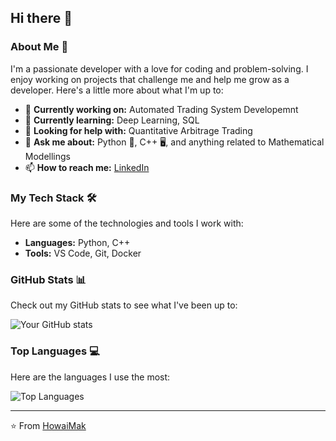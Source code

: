 ## Hi there 👋

<!--
**HowaiMak/HowaiMak** is a ✨ _special_ ✨ repository because its `README.md` (this file) appears on your GitHub profile.
-->

### About Me 🚀

I'm a passionate developer with a love for coding and problem-solving. I enjoy working on projects that challenge me and help me grow as a developer. Here's a little more about what I'm up to:

- 🔭 **Currently working on:** Automated Trading System Developemnt
- 🌱 **Currently learning:** Deep Learning, SQL
- 🤔 **Looking for help with:** Quantitative Arbitrage Trading
- 💬 **Ask me about:** Python 🐍, C++ 🖥️, and anything related to Mathematical Modellings
- 📫 **How to reach me:** [LinkedIn](https://www.linkedin.com/in/howaimak)

### My Tech Stack 🛠️

Here are some of the technologies and tools I work with:

- **Languages:** Python, C++
- **Tools:** VS Code, Git, Docker

### GitHub Stats 📊

Check out my GitHub stats to see what I've been up to:

![Your GitHub stats](https://github-readme-stats.vercel.app/api?username=HowaiMak&show_icons=true&theme=radical)

### Top Languages 💻

Here are the languages I use the most:

![Top Languages](https://github-readme-stats.vercel.app/api/top-langs/?username=HowaiMak&layout=compact&theme=radical)

---

⭐️ From [HowaiMak](https://github.com/HowaiMak)
